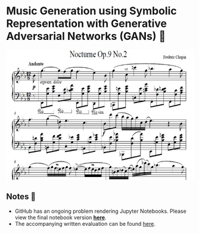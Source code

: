 # Music Generation using Symbolic Representation with Generative Adversarial Networks (GANs) 🎼

<p align="center">
    <img height=350 src="./images/chopin.jpg">
</p>

## Notes 🧾

- GitHub has an ongoing problem rendering Jupyter Notebooks. Please view the final notebook version **[here](https://nbviewer.jupyter.org/github/mughees-asif/dip/blob/master/deep-learning-dip.ipynb)**. 
- The accompanying written evaluation can be found [here](https://github.com/mughees-asif/music-generation-gan/blob/master/180288337.pdf).




